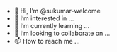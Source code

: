 - 👋 Hi, I’m @sukumar-welcome
- 👀 I’m interested in ...
- 🌱 I’m currently learning ...
- 💞️ I’m looking to collaborate on ...
- 📫 How to reach me ...

<!---
sukumar-welcome/sukumar-welcome is a ✨ special ✨ repository because its `README.md` (this file) appears on your GitHub profile.
You can click the Preview link to take a look at your changes.
--->
